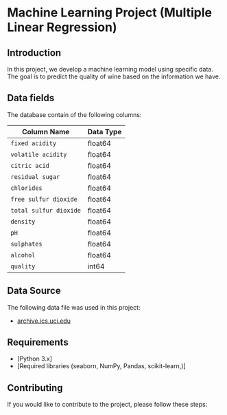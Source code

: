 # Machine Learning Project (Multiple Linear Regression)


## Introduction
In this project, we develop a machine learning model using specific data. The goal is to predict the quality of wine based on the information we have.

## Data fields

The database contain of the following columns:

| Column Name       | Data Type    |
|-------------------|--------------|
| `fixed acidity`   | float64     | 
| `volatile acidity `   | float64     | 
| `citric acid `   | float64     |
| `residual sugar`   | float64    |
| `chlorides`   | float64    |
| `free sulfur dioxide`   | float64    |
| `total sulfur dioxide`   | float64    |
| `density`   | float64    |
| `pH `   | float64    |
| `sulphates  `   | float64    |
| `alcohol`   | float64    |
| `quality`   | int64    |



## Data Source
The following data file was used in this project:

- [archive.ics.uci.edu](https://archive.ics.uci.edu/dataset/186/wine+quality)


## Requirements
- [Python 3.x]
- [Required libraries (seaborn, NumPy, Pandas, scikit-learn,)]

## Contributing
If you would like to contribute to the project, please follow these steps:


